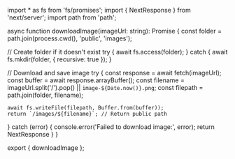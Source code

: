 import * as fs from 'fs/promises';
import { NextResponse } from 'next/server';
import path from 'path';

async function downloadImage(imageUrl: string): Promise<string> {
  const folder = path.join(process.cwd(), 'public', 'images');
  
  // Create folder if it doesn't exist
  try {
    await fs.access(folder);
  } catch {
    await fs.mkdir(folder, { recursive: true });
  }

  // Download and save image
  try {
    const response = await fetch(imageUrl);
    const buffer = await response.arrayBuffer();
    const filename = imageUrl.split('/').pop() || `image-${Date.now()}.png`;
    const filepath = path.join(folder, filename);
    
    await fs.writeFile(filepath, Buffer.from(buffer));
    return `/images/${filename}`; // Return public path
  } catch (error) {
    console.error('Failed to download image:', error);
    return NextResponse
  }
}

export { downloadImage };
